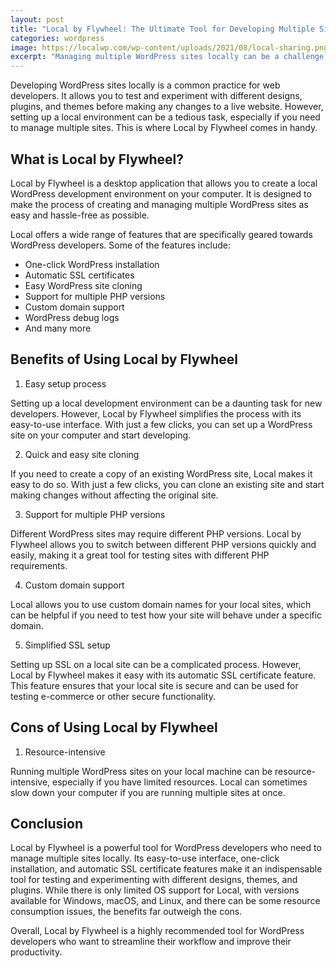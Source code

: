 ```yaml
---
layout: post
title: "Local by Flywheel: The Ultimate Tool for Developing Multiple Sites Locally"
categories: wordpress
image: https://localwp.com/wp-content/uploads/2021/08/local-sharing.png
excerpt: "Managing multiple WordPress sites locally can be a challenge, but Local by Flywheel makes it easy. In this post, we'll explore the benefits of this powerful desktop application for WordPress developers."
---
```


Developing WordPress sites locally is a common practice for web developers. It allows you to test and experiment with different designs, plugins, and themes before making any changes to a live website. However, setting up a local environment can be a tedious task, especially if you need to manage multiple sites. This is where Local by Flywheel comes in handy.

## What is Local by Flywheel?

Local by Flywheel is a desktop application that allows you to create a local WordPress development environment on your computer. It is designed to make the process of creating and managing multiple WordPress sites as easy and hassle-free as possible.

Local offers a wide range of features that are specifically geared towards WordPress developers. Some of the features include:

- One-click WordPress installation
- Automatic SSL certificates
- Easy WordPress site cloning
- Support for multiple PHP versions
- Custom domain support
- WordPress debug logs
- And many more

## Benefits of Using Local by Flywheel

1. Easy setup process

Setting up a local development environment can be a daunting task for new developers. However, Local by Flywheel simplifies the process with its easy-to-use interface. With just a few clicks, you can set up a WordPress site on your computer and start developing.

2. Quick and easy site cloning

If you need to create a copy of an existing WordPress site, Local makes it easy to do so. With just a few clicks, you can clone an existing site and start making changes without affecting the original site.

3. Support for multiple PHP versions

Different WordPress sites may require different PHP versions. Local by Flywheel allows you to switch between different PHP versions quickly and easily, making it a great tool for testing sites with different PHP requirements.

4. Custom domain support

Local allows you to use custom domain names for your local sites, which can be helpful if you need to test how your site will behave under a specific domain.

5. Simplified SSL setup

Setting up SSL on a local site can be a complicated process. However, Local by Flywheel makes it easy with its automatic SSL certificate feature. This feature ensures that your local site is secure and can be used for testing e-commerce or other secure functionality.

## Cons of Using Local by Flywheel

1. Resource-intensive

Running multiple WordPress sites on your local machine can be resource-intensive, especially if you have limited resources. Local can sometimes slow down your computer if you are running multiple sites at once.

## Conclusion

Local by Flywheel is a powerful tool for WordPress developers who need to manage multiple sites locally. Its easy-to-use interface, one-click installation, and automatic SSL certificate features make it an indispensable tool for testing and experimenting with different designs, themes, and plugins. While there is only limited OS support for Local, with versions available for Windows, macOS, and Linux, and there can be some resource consumption issues, the benefits far outweigh the cons.

Overall, Local by Flywheel is a highly recommended tool for WordPress developers who want to streamline their workflow and improve their productivity.
